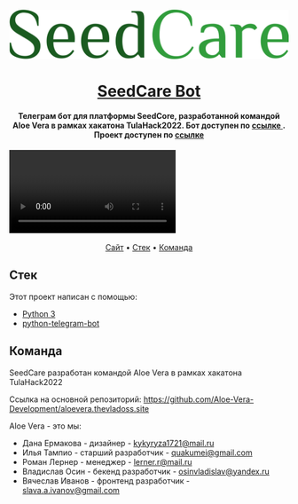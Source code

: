 <h1 align="center">
  <br>
  <a href="https://aloevera.thevladoss.site"><img src="seedcare_logo.png" alt="SeedCare Bot" width="600"></a>
  <br>
  <br>
  <a href="https://aloevera.thevladoss.site">SeedCare Bot</a>
  <br>
</h1>

<h4 align="center">Телеграм бот для платформы SeedCore, разработанной командой Aloe Vera в рамках хакатона TulaHack2022. Бот доступен по <a href="http://t.me/seedcare_bot">ссылке </a>. Проект доступен по <a href="https://aloevera.thevladoss.site">ссылке </a></h4>


![screenshot](demonstration.mp4)

<p align="center">
  <a href="https://aloevera.thevladoss.site">Сайт</a> •
  <a href="#стек">Стек</a> •
  <a href="#команда">Команда</a>
</p>

## Стек

Этот проект написан с помощью:

- [Python 3](https://www.python.org/)
- [python-telegram-bot](https://python-telegram-bot.readthedocs.io/en/stable/#)


## Команда 

SeedCare разработан командой Aloe Vera в рамках хакатона TulaHack2022

Ссылка на основной репозиторий: https://github.com/Aloe-Vera-Development/aloevera.thevladoss.site

Aloe Vera - это мы:
- Дана Ермакова - дизайнер - kykyryza1721@mail.ru
- Илья Тампио - старший разработчик - quakumei@gmail.com
- Роман Лернер - менеджер - lerner.r@mail.ru
- Владислав Осин - бекенд разработчик - osinvladislav@yandex.ru
- Вячеслав Иванов - фронтенд разработчик - slava.a.ivanov@gmail.com
